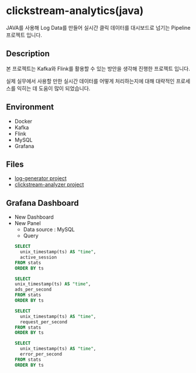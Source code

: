 # clickstream-analytics(java)
JAVA를 사용해 Log Data를 만들어 실시간 클릭 데이터를 대시보드로 넘기는 Pipeline 프로젝트 입니다.

## Description
본 프로젝트는 Kafka와 Flink를 활용할 수 있는 방안을 생각해 진행한 프로젝트 입니다.

실제 실무에서 사용할 만한 실시간 데이터를 어떻게 처리하는지에 대해 대략적인 프로세스를 익히는 데 도움이 많이 되었습니다.

## Environment
- Docker
- Kafka
- Flink
- MySQL
- Grafana

## Files
- [log-generator project](./log-generator/)
- [clickstream-analyzer project](./clickstream-analyzer/)

## Grafana Dashboard 
- New Dashboard
- New Panel
  - Data source : MySQL
  - Query
  ```sql
  SELECT
    unix_timestamp(ts) AS "time",
    active_session
  FROM stats
  ORDER BY ts
  ```
    ```sql
  SELECT
    unix_timestamp(ts) AS "time",
    ads_per_second
  FROM stats
  ORDER BY ts
  ```
  ```sql
  SELECT
    unix_timestamp(ts) AS "time",
    request_per_second
  FROM stats
  ORDER BY ts
  ```
  ```sql
  SELECT
    unix_timestamp(ts) AS "time",
    error_per_second
  FROM stats
  ORDER BY ts
  ```
